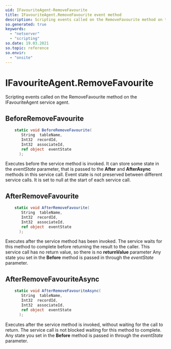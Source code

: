 ```yaml
---
uid: IFavouriteAgent-RemoveFavourite
title: IFavouriteAgent.RemoveFavourite event method
description: Scripting events called on the RemoveFavourite method on the IFavouriteAgent service agent.
so.generated: true
keywords:
  - "netserver"
  - "scripting"
so.date: 19.03.2021
so.topic: reference
so.envir:
  - "onsite"
---
```

# IFavouriteAgent.RemoveFavourite

Scripting events called on the <see cref='M:SuperOffice.CRM.Services.IFavouriteAgent.RemoveFavourite'>RemoveFavourite</see> method on the <see cref='IFavouriteAgent'>IFavouriteAgent</see>  service agent.

## BeforeRemoveFavourite
```cs
    static void BeforeRemoveFavourite(
       String  tableName,
       Int32  recordId,
       Int32  associateId,
       ref object  eventState
      );
```
Executes before the service method is invoked.
It can store some state in the *eventState* parameter, that is passed to the **After** and **AfterAsync** methods in this service call.
Event state is not preserved between different service calls. It is set to null at the start of each service call.
## AfterRemoveFavourite
```cs
    static void AfterRemoveFavourite(
       String  tableName,
       Int32  recordId,
       Int32  associateId,
       ref object  eventState
      );
```
Executes after the service method has been invoked. The service waits for this method to complete before returning the result to the caller.
This service call has no return value, so there is no **returnValue** parameter
Any state you set in the **Before** method is passed in through the *eventState* parameter.
## AfterRemoveFavouriteAsync
```cs
    static void AfterRemoveFavouriteAsync(
       String  tableName,
       Int32  recordId,
       Int32  associateId,
       ref object  eventState
      );
```
Executes after the service method is invoked, without waiting for the call to return.
The service call is not blocked waiting for this method to complete.
Any state you set in the **Before** method is passed in through the *eventState* parameter.

